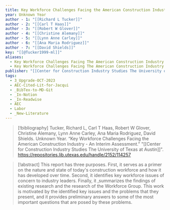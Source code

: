 ```yaml
---
title: Key Workforce Challenges Facing the American Construction Industry -  An Interim Assessment
year: Unknown Year
author - 1: "[[Richard L Tucker]]"
author - 2: "[[Carl T Haas]]"
author - 3: "[[Robert W Glover]]"
author - 4: "[[Christine Alemany]]"
author - 5: "[[Lynn Anne Carley]]"
author - 6: "[[Ana Maria Rodriguez]]"
author - 7: "[[David Shields]]"
key: "[[@Tucker1999-ml]]"
aliases:
  - Key Workforce Challenges Facing The American Construction Industry - An Interim Assessment
  - Key Workforce Challenges Facing The American Construction Industry
publisher: "[[Center for Construction Industry Studies The University of Texas at Austin]]"
tags:
  - 3_Upgrade-OCT-2023
  - AEC-Cited-Lit-for-Jacqui
  - _BibTex-to-MD-Git
  - _In-Notion
  - _In-Readwise
  - AEC
  - Labor
  - _New-Literature
---
```


> [!bibliography]
> Tucker, Richard L, Carl T Haas, Robert W Glover, Christine Alemany, Lynn Anne Carley, Ana Maria Rodriguez, David Shields. Unknown Year. “Key Workforce Challenges Facing the American Construction Industry -  An Interim Assessment.” "[[Center for Construction Industry Studies The University of Texas at Austin]]". https://repositories.lib.utexas.edu/handle/2152/114257

> [!abstract]
> This report has three purposes. First, it serves as a primer on the nature and state of today's construction workforce and how it has developed over time. Second, it identifies key workforce issues of concern to industry leaders. Finally, it ,summarizes the findings of existing research and the research of the Workforce Group. This work is motivated by the identified key issues and the problems that they present, and it provides preliminary answers to some of the most important questions that are posed by these problems.